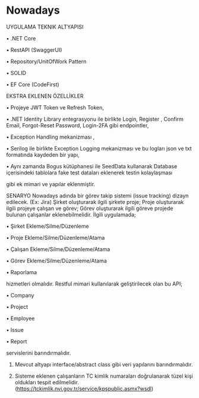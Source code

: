 # Nowadays

UYGULAMA TEKNIK ALTYAPISI

• .NET Core

• RestAPI (SwaggerUI)

• Repository/UnitOfWork Pattern

• SOLID

• EF Core (CodeFirst)

EKSTRA EKLENEN ÖZELLİKLER

• Projeye JWT Token ve Refresh Token,

• .NET Identity Library entegrasyonu ile birlikte Login, Register , Confirm Email, Forgot-Reset Password, Login-2FA gibi endpointler,

• Exception Handling mekanizması ,

• Serilog ile birlikte Exception Logging mekanizması ve bu logları json ve txt formatında kaydeden bir yapı,

• Aynı zamanda Bogus kütüphanesi ile SeedData kullanarak Database içerisindeki tablolara fake test dataları eklenerek testin kolaylaşması

gibi ek mimari ve yapılar eklenmiştir.

SENARYO
Nowadays adında bir görev takip sistemi (issue tracking) dizayn edilecek. (Ex: Jira)
Şirket oluşturarak ilgili şirkete proje;
Proje oluşturarak ilgili projeye çalışan ve görev;
Görev oluşturarak ilgili göreve projede bulunan çalışanlar eklenebilmelidir.
İlgili uygulamada;

• Şirket Ekleme/Silme/Düzenleme

• Proje Ekleme/Silme/Düzenleme/Atama

• Çalışan Ekleme/Silme/Düzenleme/Atama

• Görev Ekleme/Silme/Düzenleme/Atama

• Raporlama

hizmetleri olmalıdır.
Restful mimari kullanılarak geliştirilecek olan bu API;

• Company

• Project

• Employee

• Issue

• Report

servislerini barındırmalıdır.

1. Mevcut altyapı interface/abstract class gibi veri yapılarını barındırmalıdır.

2. Sisteme eklenen çalışanların TC kimlik numaraları doğrulanarak tüzel kişi
oldukları tespit edilmelidir. (https://tckimlik.nvi.gov.tr/service/kpspublic.asmx?wsdl)
